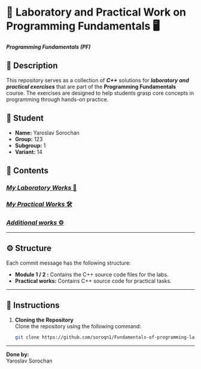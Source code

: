 # 🧪 **Laboratory and Practical Work on Programming Fundamentals** 🖥️

***Programming Fundamentals (PF)***

## 📄 **Description**

This repository serves as a collection of ***C++*** solutions for **_laboratory and practical exercises_** that are part of the **Programming Fundamentals** course. The exercises are designed to help students grasp core concepts in programming through hands-on practice.

## 👤 **Student**

- **Name:** Yaroslav Sorochan 
- **Group:** 123  
- **Subgroup:** 1
- **Variant:** 14 

## 📂 **Contents**

  ### [ ***My Laboratory Works*** 🔬 ](https://github.com/soroqn1/Fundamentals-of-programming-laboratory-works/tree/master)
  
  ### [ ***My Practical Works*** 🛠️ ](https://github.com/soroqn1/Fundamentals-of-programming-laboratory-works/tree/master/Practical%20works)

  ### [ ***Additional works*** ⚙️ ](https://github.com/soroqn1/Fundamentals-of-programming-laboratory-works/tree/master/Additional%20works)

---

## ⚙️ **Structure**

Each commit message has the following structure:

- **Module 1 / 2 :** Contains the C++ source code files for the labs.
- **Practical works:** Contains C++ source code for practical tasks.
---

## 🏁 **Instructions**

1. **Cloning the Repository**  
  Clone the repository using the following command:

   ```bash
   git clone https://github.com/soroqn1/Fundamentals-of-programming-laboratory-works.git
---

**Done by:**  
Yaroslav Sorochan
